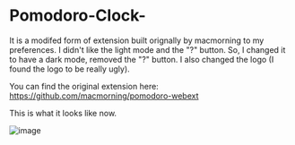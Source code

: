 # Pomodoro-Clock-
It is a modifed form of extension built orignally by macmorning to my preferences. 
I didn't like the light mode and the "?" button.
So, I changed it to have a dark mode, removed the "?" button.
I also changed the logo (I found the logo to be really ugly).

You can find the original extension here: https://github.com/macmorning/pomodoro-webext

This is what it looks like now.

![image](https://user-images.githubusercontent.com/88384442/135714982-291fd107-db7a-4122-9b8e-7500d81a5705.png)
